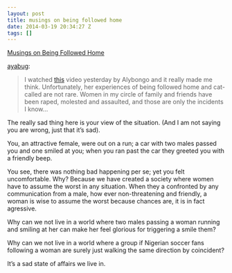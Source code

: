 ```yaml
---
layout: post
title: musings on being followed home
date: 2014-03-19 20:34:27 Z
tags: []
---
```

[Musings on Being Followed Home](http://organicallygorgeous.tumblr.com/post/80033713822/musings-on-being-followed-home)

[ayabug](http://ayabug.tumblr.com/post/79900080688/musings-on-being-followed-home):

> I watched [this](http://www.youtube.com/watch?v=SdBuq2UTruM&list=TLes9tYYeEcTwwCs8aey2dLIc5lQpVP_oh "This") video yesterday by Alybongo and it really made me think. Unfortunately, her experiences of being followed home and cat-called are not rare. Women in my circle of family and friends have been raped, molested and assaulted, and those are only the incidents I know…

The really sad thing here is your view of the situation. (And I am not saying you are wrong, just that it’s sad).

You, an attractive female, were out on a run; a car with two males passed you and one smiled at you; when you ran past the car they greeted you with a friendly beep.

You see, there was nothing bad happening per se; yet you felt uncomfortable. Why? Because we have created a society where women have to assume the worst in any situation. When they a confronted by any communication from a male, how ever non-threatening and friendly, a woman is wise to assume the worst because chances are, it is in fact agressive.

Why can we not live in a world where two males passing a woman running and smiling at her can make her feel glorious for triggering a smile them?

Why can we not live in a world where a group if Nigerian soccer fans following a woman are surely just walking the same direction by coincident?

It’s a sad state of affairs we live in.
